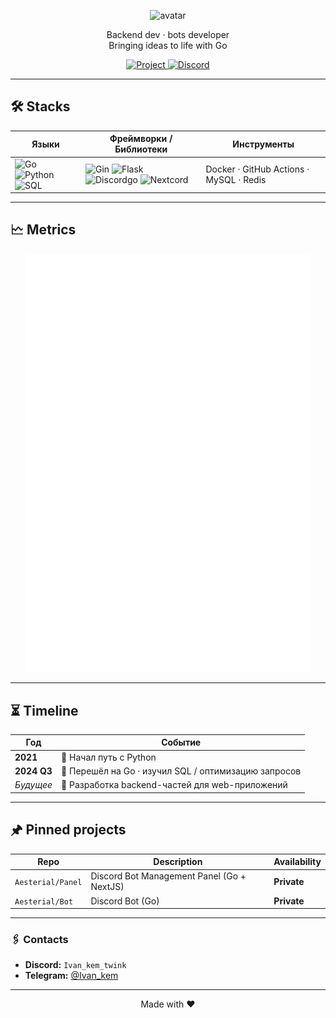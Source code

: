 <p align="center">
  <img src="https://avatars.githubusercontent.com/Ivanskem" width="120" alt="avatar"><br>
</p>

<p align="center">
  Backend&nbsp;dev · bots&nbsp;developer  
  <br/>Bringing ideas to life with Go
</p>

<p align="center">
  <a href="https://aesterial.xyz">
    <img alt="Project" src="https://img.shields.io/badge/project-aesterial.xyz-46C2AF?logo=vercel">
  </a>
  <a href="https://discord.gg/NvP7ydVZ">
    <img alt="Discord" src="https://img.shields.io/badge/discord-chat-5865F2?logo=discord&logoColor=white">
  </a>
</p>

---

## 🛠 Stacks

| Языки | Фреймворки / Библиотеки | Инструменты |
|-----------|-------------------|-------|
| ![Go](https://img.shields.io/badge/Go-00ADD8?logo=go&logoColor=white) ![Python](https://img.shields.io/badge/Python-3776AB?logo=python&logoColor=white) ![SQL](https://img.shields.io/badge/SQL-336791?logo=postgresql&logoColor=white) | ![Gin](https://img.shields.io/badge/Gin-00ADD8?logo=go) ![Flask](https://img.shields.io/badge/Flask-000000?logo=flask) ![Discordgo](https://img.shields.io/badge/Discordgo-5865F2?logo=discord) ![Nextcord](https://img.shields.io/badge/Nextcord-5865F2?logo=discord) | Docker · GitHub Actions · MySQL · Redis |

---

## 🗠 Metrics

<p align="center">
  <img src=".github/assets/metrics/profile-metrics.svg" alt="Profile metrics" width="90%" alt="Metrics"><br>
</p>

---

## ⏳ Timeline

| Год | Событие |
|-----|---------|
| **2021** | 🔸 Начал путь с Python |
| **2024 Q3** | 🔸 Перешёл на Go · изучил SQL / оптимизацию запросов |
| _Будущее_ | 🔸 Разработка backend-частей для web-приложений |

---

## 🖈 Pinned projects

| Repo | Description | Availability |
|------|-------------|--------------|
| `Aesterial/Panel` | Discord Bot Management Panel (Go + NextJS) | **Private** |
| `Aesterial/Bot`   | Discord Bot (Go) | **Private** |

---

### 🖇 Contacts

- **Discord:** `Ivan_kem_twink`
- **Telegram:** [@Ivan_kem](https://t.me/Ivan_kem)

---

<p align="center">Made with&nbsp;❤️</p>
